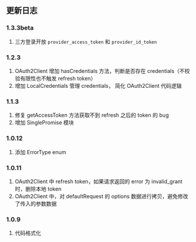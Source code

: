 ## 更新日志


### 1.3.3beta

1. 三方登录开放 `provider_access_token` 和 `provider_id_token`


### 1.2.3

1. OAuth2Client 增加 hasCredentials 方法，判断是否存在 credentials（不校验有限性也不触发 refresh token）
2. 增加 LocalCredentials 管理 credentials， 简化 OAuth2Client 代码逻辑

### 1.1.3

1. 修复 getAccessToken 方法获取不到 refresh 之后的 token 的 bug
2. 增加 SinglePromise 模块

### 1.0.12

1. 添加 ErrorType enum

### 1.0.11

1. OAuth2Client 中 refresh token，如果请求返回的 error 为 invalid_grant 时，删除本地 token
2. OAuth2Client 中，对 defaultRequest 的 options 数据进行拷贝，避免修改了传入的参数数据

### 1.0.9

1. 代码格式化
